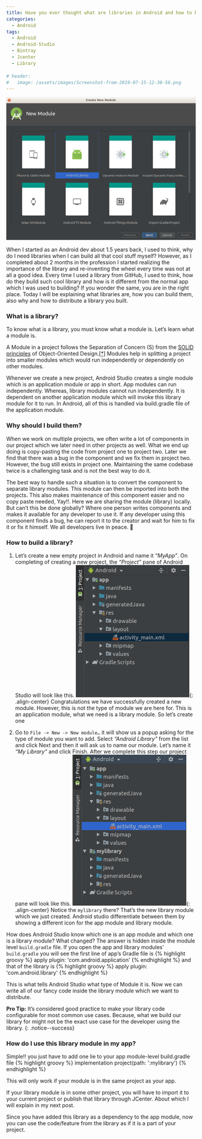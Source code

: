 ```yaml
---
title: Have you ever thought what are libraries in Android and how to build them?
categories:
  - Android
tags:
  - Android
  - Android-Studio
  - Bintray
  - Jcenter
  - Library

# header:
#   image: /assets/images/Screenshot-from-2019-07-15-12-38-56.png
---
```


![](/assets/images/Screenshot-from-2019-07-15-12-38-56.png)

When I started as an Android dev about 1.5 years back, I used to think, why do I need libraries when I can build all that cool stuff myself? However, as I completed about 2 months in the profession I started realizing the importance of the library and re-inventing the wheel every time was not at all a good idea. Every time I used a library from GitHub, I used to think, how do they build such cool library and how is it different from the normal app which I was used to building? If you wonder the same, you are in the right place. Today I will be explaining what libraries are, how you can build them, also why and how to distribute a library you built.

### What is a library?

To know what is a library, you must know what a module is. Let’s learn what a module is.

A Module in a project follows the Separation of Concern (S) from the [SOLID principles](https://en.wikipedia.org/wiki/SOLID) of Object-Oriented Design.[[*]](https://stackoverflow.com/a/10967567/2758499) Modules help in splitting a project into smaller modules which would run independently or dependently on other modules.

Whenever we create a new project, Android Studio creates a single module which is an application module or app in short. App modules can run independently. Whereas, library modules cannot run independently. It is dependent on another application module which will invoke this library module for it to run. In Android, all of this is handled via build.gradle file of the application module.

### Why should I build them?

When we work on multiple projects, we often write a lot of components in our project which we later need in other projects as well. What we end up doing is copy-pasting the code from project one to project two. Later we find that there was a bug in the component and we fix them in project two. However, the bug still exists in project one. Maintaining the same codebase twice is a challenging task and is not the best way to do it.

The best way to handle such a situation is to convert the component to separate library modules. This module can then be imported into both the projects. This also makes maintenance of this component easier and no copy paste needed, Yay!!. Here we are sharing the module (library) locally. But can’t this be done globally? Where one person writes components and makes it available for any developer to use it. If any developer using this component finds a bug, he can report it to the creator and wait for him to fix it or fix it himself. We all developers live in peace. 🙂

### How to build a library?

1. Let’s create a new empty project in Android and name it *“MyApp”*. On completing of creating a new project, the *“Project”* pane of Android Studio will look like this.
![](/assets/images/Screenshot-from-2019-07-14-16-18-18-2.png){: .align-center}
Congratulations we have successfully created a new module. However, this is not the type of module we are here for. This is an application module, what we need is a library module. So let’s create one

1. Go to `File -> New -> New module…` it will show us a popup asking for the type of module you want to add. Select *“Android Library”* from the list and click Next and then it will ask us to name our module. Let’s name it *“My Library”* and click Finish. After we complete this step our project pane will look like this. 
![](/assets/images/Screenshot-from-2019-07-14-16-53-20.png){: .align-center}
Notice the `mylibrary` there? That’s the new library module which we just created. Android studio differentiate between them by showing a different icon for the app module and library module.

How does Android Studio know which one is an app module and which one is a library module? What changed? The answer is hidden inside the module level `build.gradle` file. If you open the app and library modules’ `build.gradle` you will see the first line of app’s Gradle file is
{% highlight groovy %}
apply plugin: 'com.android.application'
{% endhighlight %}
and that of the library is
{% highlight groovy %}
apply plugin: 'com.android.library'
{% endhighlight %}

This is what tells Android Studio what type of Module it is. Now we can write all of our fancy code inside the library module which we want to distribute.

**Pro Tip:** It’s considered good practice to make your library code configurable for most common use cases. Because, what we build our library for might not be the exact use case for the developer using the library.
{: .notice--success}

### How do I use this library module in my app?
Simple!! you just have to add one lie to your app module-level build.gradle file 
{% highlight groovy %}
implementation project(path: ':mylibrary')
{% endhighlight %}

This will only work if your module is in the same project as your app.

If your library module is in some other project, you will have to import it to your current project or publish that library through JCenter. About which I will explain in my next post.

Since you have added this library as a dependency to the app module, now you can use the code/feature from the library as if it is a part of your project.
